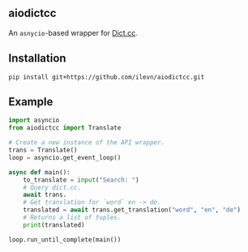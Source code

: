 ## aiodictcc

An `asnycio`-based  wrapper for [Dict.cc](http://dict.cc).

## Installation

```
pip install git+https://github.com/ilevn/aiodictcc.git
```

## Example

```py
import asyncio
from aiodictcc import Translate

# Create a new instance of the API wrapper.
trans = Translate()
loop = asyncio.get_event_loop()

async def main():
    to_translate = input("Search: ")
    # Query dict.cc.
    await trans.
    # Get translation for `word` en -> de.
    translated = await trans.get_translation("word", "en", "de")
    # Returns a list of tuples.
    print(translated)

loop.run_until_complete(main())
```
